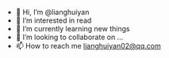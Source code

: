 - 👋 Hi, I’m @lianghuiyan
- 👀 I’m interested in read
- 🌱 I’m currently learning new things
- 💞️ I’m looking to collaborate on ...
- 📫 How to reach me lianghuiyan02@qq.com

<!---
lianghuiyan/lianghuiyan is a ✨ special ✨ repository because its `README.md` (this file) appears on your GitHub profile.
You can click the Preview link to take a look at your changes.
--->
